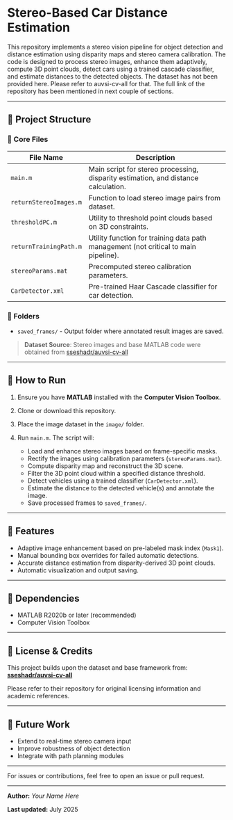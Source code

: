 # Stereo-Based Car Distance Estimation

This repository implements a stereo vision pipeline for object detection and distance estimation using disparity maps and stereo camera calibration. The code is designed to process stereo images, enhance them adaptively, compute 3D point clouds, detect cars using a trained cascade classifier, and estimate distances to the detected objects. The dataset has not been provided here. Please refer to  auvsi-cv-all  for that. The full link of the repository has been mentioned in next couple of sections. 

---

## 📂 Project Structure

### 🔧 Core Files

| File Name              | Description                                                                         |
| ---------------------- | ----------------------------------------------------------------------------------- |
| `main.m`               | Main script for stereo processing, disparity estimation, and distance calculation.  |
| `returnStereoImages.m` | Function to load stereo image pairs from dataset.                                   |
| `thresholdPC.m`        | Utility to threshold point clouds based on 3D constraints.                          |
| `returnTrainingPath.m` | Utility function for training data path management (not critical to main pipeline). |
| `stereoParams.mat`     | Precomputed stereo calibration parameters.                                          |
| `CarDetector.xml`      | Pre-trained Haar Cascade classifier for car detection.                              |

### 📁 Folders

* `saved_frames/` - Output folder where annotated result images are saved.

> **Dataset Source**: Stereo images and base MATLAB code were obtained from [sseshadr/auvsi-cv-all](https://github.com/sseshadr/auvsi-cv-all)

---

## 🚀 How to Run

1. Ensure you have **MATLAB** installed with the **Computer Vision Toolbox**.
2. Clone or download this repository.
3. Place the image dataset in the `image/` folder.
4. Run `main.m`. The script will:

   * Load and enhance stereo images based on frame-specific masks.
   * Rectify the images using calibration parameters (`stereoParams.mat`).
   * Compute disparity map and reconstruct the 3D scene.
   * Filter the 3D point cloud within a specified distance threshold.
   * Detect vehicles using a trained classifier (`CarDetector.xml`).
   * Estimate the distance to the detected vehicle(s) and annotate the image.
   * Save processed frames to `saved_frames/`.

---

## 📌 Features

* Adaptive image enhancement based on pre-labeled mask index (`Mask1`).
* Manual bounding box overrides for failed automatic detections.
* Accurate distance estimation from disparity-derived 3D point clouds.
* Automatic visualization and output saving.

---

## 📎 Dependencies

* MATLAB R2020b or later (recommended)
* Computer Vision Toolbox

---

## 📜 License & Credits

This project builds upon the dataset and base framework from:
**[sseshadr/auvsi-cv-all](https://github.com/sseshadr/auvsi-cv-all)**

Please refer to their repository for original licensing information and academic references.

---

## 🧩 Future Work

* Extend to real-time stereo camera input
* Improve robustness of object detection
* Integrate with path planning modules

---

For issues or contributions, feel free to open an issue or pull request.

---

**Author:** *Your Name Here*

**Last updated:** July 2025
